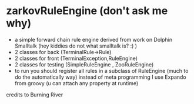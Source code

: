 # zarkovRuleEngine (don't ask me why)
- a simple forward chain rule engine derived from work on Dolphin Smalltalk (hey kiddies do not what smalltalk is? :) )
- 2 classes for back (TerminalRule->Rule)
- 2 classes for front (TerminalException,RuleEngine)
- 2 classes for testing (SimpleRuleEngine , ZooRuleEngine)
- to run you should register all rules in a subclass of RuleEngine (much to do the automatically way)
instead of meta programming I use Expando from groovy (u can attach any property at runtime)


credits to Burning River
